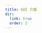 ```yaml
---
title: GUI 介面
dir:
  link: true
  order: 2
---
```


<div class="catalog-display-container">
  <Catalog base="/zh-TW/plugins/yuseries/YuIllustration/ui/"/>
</div>